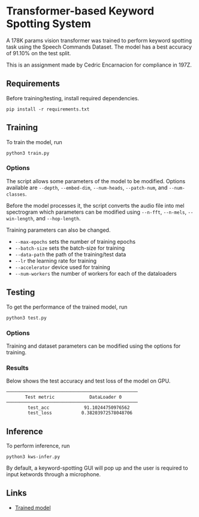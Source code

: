 # Transformer-based Keyword Spotting System

A 178K params vision transformer was trained to perform keyword spotting task using the Speech Commands Dataset. The model has a best accuracy of 91.10% on the test split. 

This is an assignment made by Cedric Encarnacion for compliance in 197Z. 

## Requirements
Before training/testing, install required dependencies.
```
pip install -r requirements.txt
```
## Training
To train the model, run
```
python3 train.py
```

### Options
The script allows some parameters of the model to be modified. Options available are `--depth`, `--embed-dim`, `--num-heads`, `--patch-num`, and `--num-classes`.

Before the model processes it, the script converts the audio file into mel spectrogram which parameters can be modified using `--n-fft`, `--n-mels`, `--win-length`, and `--hop-length`.

Training parameters can also be changed.
* `--max-epochs` sets the number of training epochs
* `--batch-size` sets the batch-size for training
* `--data-path` the path of the training/test data
* `--lr` the learning rate for training
* `--accelerator` device used for training
* `--num-workers` the number of workers for each of the dataloaders

## Testing
To get the performance of the trained model, run
```
python3 test.py
```

### **Options**
Training and dataset parameters can be modified using the options for training. 

### **Results**
Below shows the test accuracy and test loss of the model on GPU.
```
─────────────────────────────────────────────────
       Test metric             DataLoader 0
─────────────────────────────────────────────────
        test_acc             91.10244750976562
        test_loss           0.38203972578048706

 ```


## Inference
To perform inference, run
```
python3 kws-infer.py
```
By default, a keyword-spotting GUI will pop up and the user is required to input ketwords through a microphone. 


## Links
* <a href="https://github.com/shin-mashita/drink-detect/releases/download/v1.0.1/kws_transformer_91_1129.pt">Trained model</a>

